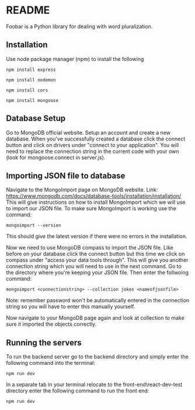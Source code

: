 # README

Foobar is a Python library for dealing with word pluralization.

## Installation

Use node package manager (npm) to install the following 

```
npm install express
```
```
npm install nodemon
```
```
npm install cors
```
```
npm install mongoose
```

## Database Setup
Go to MongoDB official website. Setup an account and create a new database. When you've successfully created a database click
the connect button and click on drivers under "connect to your application". You will need to replace the connection string in
the current code with your own (look for mongoose.connect in server.js). 

## Importing JSON file to database
Navigate to the MongoImport page on MongoDB website. Link: https://www.mongodb.com/docs/database-tools/installation/installation/
This will give instructions on how to install MongoImport which we will use to import our JSON file. To make sure MongoImport is working
use the command:
```
mongoimport --version
```
This should give the latest version if there were no errors in the installation. 

Now we need to use MongoDB compass to import the JSON file. Like before on your database click the connect button but this time we click
on compass under "access your data tools through". This will give you another connection string which you will need to use in the next command. Go to the directory where you're keeping your JSON file. Then enter the follwoing command:
```
mongoimport <connectionstring> --collection jokes <nameofjsonfile>

```
Note: remember password won't be automatically entered in the connection string so you will have to enter this manually yourself.

Now navigate to your MongoDB page again and look at collection to make sure it imported the objects correctly.

## Running the servers
To run the backend server go to the backend directory and simply enter the following command into the terminal:
```
npm run dev
```
In a separate tab in your terminal relocate to the front-end\react-dev-test directory enter the following command to run the front end:
```
npm run dev
```